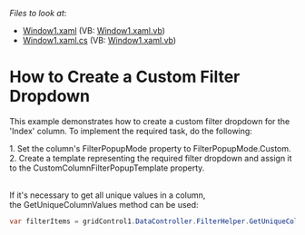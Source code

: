 <!-- default file list -->
*Files to look at*:

* [Window1.xaml](./CS/DXGrid_CustomFilterPopup/Window1.xaml) (VB: [Window1.xaml.vb](./VB/DXGrid_CustomFilterPopup/Window1.xaml.vb))
* [Window1.xaml.cs](./CS/DXGrid_CustomFilterPopup/Window1.xaml.cs) (VB: [Window1.xaml.vb](./VB/DXGrid_CustomFilterPopup/Window1.xaml.vb))
<!-- default file list end -->
# How to Create a Custom Filter Dropdown


<p>This example demonstrates how to create a custom filter dropdown for the 'Index' column. To implement the required task, do the following:</p>
<p>1. Set the column's FilterPopupMode property to FilterPopupMode.Custom. <br /> 2. Create a template representing the required filter dropdown and assign it to the CustomColumnFilterPopupTemplate property.<br /><br /></p>
<p>If it's necessary to get all unique values in a column, the GetUniqueColumnValues method can be used:</p>


```cs
var filterItems = gridControl1.DataController.FilterHelper.GetUniqueColumnValues(columnIndex, -1, true, false, null);
```



<br/>


